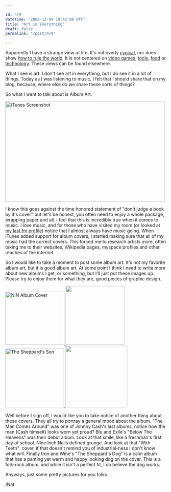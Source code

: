 ```yaml
---

id: 479
datetime: "2008-12-09 10:42:00 UTC"
title: "Art in Everything"
draft: false
permalink: "/post/479"

---
```


Apparently I have a strange view of life. It's not overly <a href="http://maddox.xmission.com/">cynical</a>, nor does show <a href="http://www.paulgraham.com/articles.html">how to rule the world</a>. It is not centered on <a href="http://kotaku.com/">video games</a>, <a href="http://lifehacker.com/">tools</a>, <a href="http://www.foodnetwork.com/">food</a> or <a href="http://www.engadget.com/">technology</a>. These views can be found elsewhere.

What I see is art. I don't see art in everything, but I do see it in a lot of things. Today as I was listening to music, I felt that I should share that on my blog, because, where else do we share these sorts of things?

So what I want to talk about is Album Art.

<a title="iTunes Screenshot by Nat W, on Flickr" href="http://www.flickr.com/photos/icco/3097410656/"><img src="http://farm4.static.flickr.com/3228/3097410656_806f28e5ed.jpg" alt="iTunes Screenshot" width="500" height="313" /></a>



I know this goes against the time honored statement of "don't judge a book by it's cover" but let's be honest, you often need to enjoy a whole package, wrapping paper and all. I feel that this is incredibly true when it comes to music. I love music, and for those who have visited my room (or looked at <a href="http://www.last.fm/user/icco">my last.fm profile</a>) notice that I almost always have music going. When iTunes added support for album covers, I started making sure that all of my music had the correct covers. This forced me to research artists more, often taking me to their websites, Wikipedia pages, myspace profiles and other reaches of the internet.

So I would like to take a moment to post some album art. It's not my favorite album art, but it is good album art. At some point I think I need to write more about new albums I get, or something, but I'll just put these images up. Please try to enjoy them for what they are, good pieces of graphic design.

<a href="/images/2008/12/image-5.bmp" rel="lightbox[set1]" title="Nine Inch Nails">
   <img title="Nine Inch Nails" class="lbThumb" src="/images/2008/12/image-5.bmp" alt="NIN Album Cover" width="185" height="166" />
</a>

<a href="/images/2008/12/bluandexile.bmp" rel="lightbox[set1]">
   <img title="Blu And Exile" src="/images/2008/12/bluandexile.bmp" alt="" width="184" height="184" />
</a>

<a href="/images/2008/12/image-4.bmp" rel="lightbox[set1]">
   <img title="Iron And Wine" src="/images/2008/12/image-4.bmp" alt="The Sheppard's Son" width="184" height="184" />
</a>

<a href="/images/2008/12/image-3.bmp" rel="lightbox[set1]">
   <img title="Johnny Cash" src="/images/2008/12/image-3.bmp" alt="" width="194" height="192" />
</a>

Well before I sign off, I would like you to take notice of another thing about these covers. They all try to portray a general mood about the album. "The Man Comes Around" was one of Johnny Cash's last albums, notice how the man (Cash himself) looks worn yet proud? Blu and Exile's "Below The Heavens" was their debut album. Look at that smile, like a freshman's first day of school. Nine Inch Nails defined grunge. And look at that "With Teeth"  cover, if that doesn't remind you of industrial-ness I don't know what will. Finally Iron and Wine's "The Sheppard's Dog" is a calm album that has a panting yet warm and happy looking dog on the cover. This is a folk-rock album, and while it isn't a perfect fit, I do believe the dog works.

Anyways, just some pretty pictures for you folks.

/Nat



